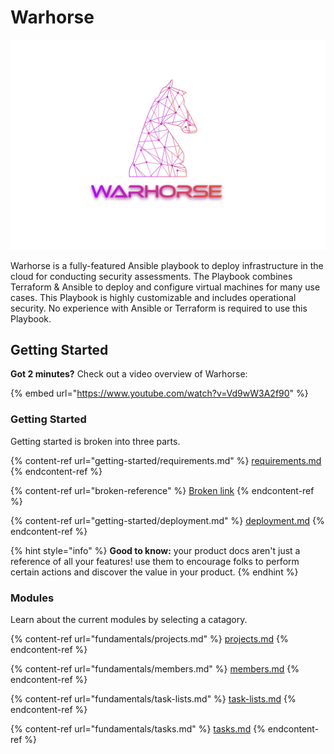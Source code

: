 # Warhorse

![Warhorse Logo](<.gitbook/assets/ralphte New 9.png>)

Warhorse is a fully-featured Ansible playbook to deploy infrastructure in the cloud for conducting security assessments. The Playbook combines Terraform & Ansible to deploy and configure virtual machines for many use cases. This Playbook is highly customizable and includes operational security. No experience with Ansible or Terraform is required to use this Playbook.

## Getting Started

**Got 2 minutes?** Check out a video overview of Warhorse:

{% embed url="https://www.youtube.com/watch?v=Vd9wW3A2f90" %}

### Getting Started

Getting started is broken into three parts.

{% content-ref url="getting-started/requirements.md" %}
[requirements.md](getting-started/requirements.md)
{% endcontent-ref %}

{% content-ref url="broken-reference" %}
[Broken link](broken-reference)
{% endcontent-ref %}

{% content-ref url="getting-started/deployment.md" %}
[deployment.md](getting-started/deployment.md)
{% endcontent-ref %}

{% hint style="info" %}
**Good to know:** your product docs aren't just a reference of all your features! use them to encourage folks to perform certain actions and discover the value in your product.
{% endhint %}

### Modules

Learn about the current modules by selecting a catagory.

{% content-ref url="fundamentals/projects.md" %}
[projects.md](fundamentals/projects.md)
{% endcontent-ref %}

{% content-ref url="fundamentals/members.md" %}
[members.md](fundamentals/members.md)
{% endcontent-ref %}

{% content-ref url="fundamentals/task-lists.md" %}
[task-lists.md](fundamentals/task-lists.md)
{% endcontent-ref %}

{% content-ref url="fundamentals/tasks.md" %}
[tasks.md](fundamentals/tasks.md)
{% endcontent-ref %}

